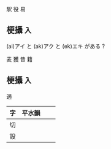 
駅
役
易


## 梗攝 `入`

(ai)アイ と (ak)アク と (ek)エキ がある ?

麦 獲
昔 籍


## 梗攝 `入`

適


| 字  | 平水韻 |     |     |
| --- | ------ | --- | --- |
| 切  |
| 設  |
